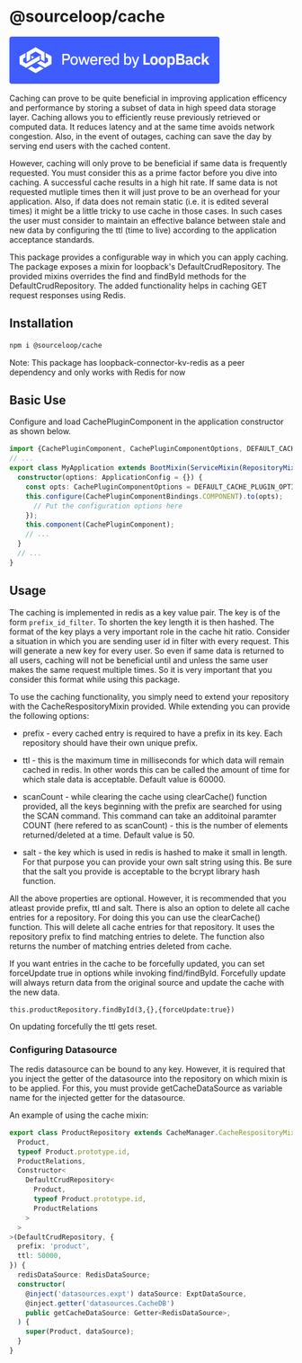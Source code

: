 # @sourceloop/cache

[![LoopBack](<https://github.com/loopbackio/loopback-next/raw/master/docs/site/imgs/branding/Powered-by-LoopBack-Badge-(blue)-@2x.png>)](http://loopback.io/)

Caching can prove to be quite beneficial in improving application efficency and performance by storing a subset of data in high speed data storage layer. Caching allows you to efficiently reuse previously retrieved or computed data. It reduces latency and at the same time avoids network congestion. Also, in the event of outages, caching can save the day by serving end users with the cached content.

However, caching will only prove to be beneficial if same data is frequently requested. You must consider this as a prime factor before you dive into caching. A successful cache results in a high hit rate. If same data is not requested mutliple times then it will just prove to be an overhead for your application. Also, if data does not remain static (i.e. it is edited several times) it might be a little tricky to use cache in those cases. In such cases the user must consider to maintain an effective balance between stale and new data by configuring the ttl (time to live) according to the application acceptance standards.

This package provides a configurable way in which you can apply caching. The package exposes a mixin for loopback's DefaultCrudRepository. The provided mixins overrides the find and findById methods for the DefaultCrudRepository. The added functionality helps in caching GET request responses using Redis.

## Installation

```sh
npm i @sourceloop/cache
```

Note: This package has loopback-connector-kv-redis as a peer dependency and only works with Redis for now

## Basic Use

Configure and load CachePluginComponent in the application constructor
as shown below.

```ts
import {CachePluginComponent, CachePluginComponentOptions, DEFAULT_CACHE_PLUGIN_OPTIONS} from '@sourceloop/cache';
// ...
export class MyApplication extends BootMixin(ServiceMixin(RepositoryMixin(RestApplication))) {
  constructor(options: ApplicationConfig = {}) {
    const opts: CachePluginComponentOptions = DEFAULT_CACHE_PLUGIN_OPTIONS;
    this.configure(CachePluginComponentBindings.COMPONENT).to(opts);
      // Put the configuration options here
    });
    this.component(CachePluginComponent);
    // ...
  }
  // ...
}
```

## Usage

The caching is implemented in redis as a key value pair. The key is of the form `prefix_id_filter`. To shorten the key length it is then hashed.
The format of the key plays a very important role in the cache hit ratio. Consider a situation in which you are sending user id in filter with every request. This will generate a new key for every user. So even if same data is returned to all users, caching will not be beneficial until and unless the same user makes the same request multiple times. So it is very important that you consider this format while using this package.

To use the caching functionality, you simply need to extend your repository with the CacheRespositoryMixin provided. While extending you can provide the following options:

- prefix - every cached entry is required to have a prefix in its key. Each repository should have their own unique prefix.

- ttl - this is the maximum time in milliseconds for which data will remain cached in redis. In other words this can be called the amount of time for which stale data is acceptable. Default value is 60000.

- scanCount - while clearing the cache using clearCache() function provided, all the keys beginning with the prefix are searched for using the SCAN command. This command can take an additoinal paramter COUNT (here refered to as scanCount) - this is the number of elements returned/deleted at a time. Default value is 50.

- salt - the key which is used in redis is hashed to make it small in length. For that purpose you can provide your own salt string using this. Be sure that the salt you provide is acceptable to the bcrypt library hash function.

All the above properties are optional. However, it is recommended that you atleast provide prefix, ttl and salt.
There is also an option to delete all cache entries for a repository. For doing this you can use the clearCache() function. This will delete all cache entries for that repository. It uses the repository prefix to find matching entries to delete. The function also returns the number of matching entries deleted from cache.

If you want entries in the cache to be forcefully updated, you can set forceUpdate true in options while invoking find/findById.
Forcefully update will always return data from the original source and update the cache with the new data.

```
this.productRepository.findById(3,{},{forceUpdate:true})
```

On updating forcefully the ttl gets reset.

### Configuring Datasource

The redis datasource can be bound to any key. However, it is required that you inject the getter of the datasource into the repository on which mixin is to be applied. For this, you must provide getCacheDataSource as variable name for the injected getter for the datasource.

An example of using the cache mixin:

```ts
export class ProductRepository extends CacheManager.CacheRespositoryMixin<
  Product,
  typeof Product.prototype.id,
  ProductRelations,
  Constructor<
    DefaultCrudRepository<
      Product,
      typeof Product.prototype.id,
      ProductRelations
    >
  >
>(DefaultCrudRepository, {
  prefix: 'product',
  ttl: 50000,
}) {
  redisDataSource: RedisDataSource;
  constructor(
    @inject('datasources.expt') dataSource: ExptDataSource,
    @inject.getter('datasources.CacheDB')
    public getCacheDataSource: Getter<RedisDataSource>,
  ) {
    super(Product, dataSource);
  }
}
```
